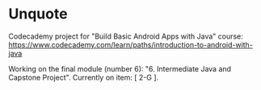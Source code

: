 # Unquote

Codecademy project for "Build Basic Android Apps with Java" course:
https://www.codecademy.com/learn/paths/introduction-to-android-with-java

Working on the final module (number 6): "6. Intermediate Java and Capstone Project".
Currently on item: [ 2-G ].